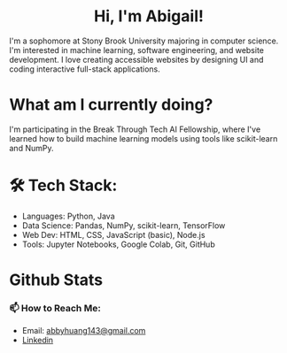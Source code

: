 <h1 align="center">Hi, I'm Abigail!</h1>
<p>I'm a sophomore at Stony Brook University majoring in computer science. 
  I'm interested in machine learning, software engineering, and website development. 
  I love creating accessible websites by designing UI and coding interactive full-stack applications.
  </p>

# What am I currently doing?
I'm participating in the Break Through Tech AI Fellowship, where I've learned how to build machine learning models using tools like scikit-learn and NumPy. 

# 🛠 Tech Stack:
* Languages: Python, Java
* Data Science: Pandas, NumPy, scikit-learn, TensorFlow
* Web Dev: HTML, CSS, JavaScript (basic), Node.js
* Tools: Jupyter Notebooks, Google Colab, Git, GitHub

# Github Stats

### 📫 How to Reach Me:
* Email: abbyhuang143@gmail.com
* [Linkedin](https://www.linkedin.com/in/abigail-huang/)


